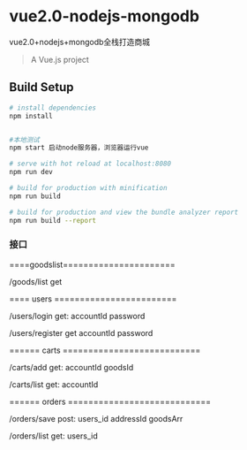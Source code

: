 # vue2.0-nodejs-mongodb
vue2.0+nodejs+mongodb全栈打造商城

> A Vue.js project

## Build Setup

``` bash
# install dependencies
npm install


#本地测试
npm start 启动node服务器，浏览器运行vue

# serve with hot reload at localhost:8080
npm run dev

# build for production with minification
npm run build

# build for production and view the bundle analyzer report
npm run build --report
```

### 接口

====goodslist======================

/goods/list  get



==== users ========================

/users/login  get: accountId password

/users/register get accountId password


====== carts ===========================

/carts/add  get: accountId goodsId

/carts/list  get: accountId


====== orders ============================

/orders/save  post: users_id addressId goodsArr

/orders/list  get: users_id



